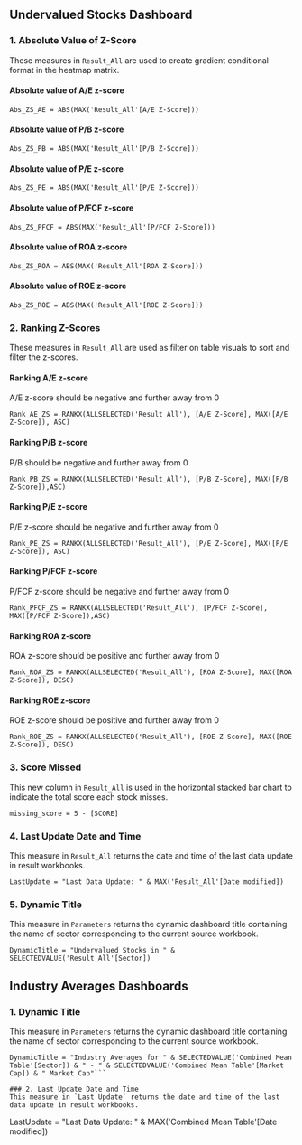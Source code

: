 ## Undervalued Stocks Dashboard

### 1. Absolute Value of Z-Score
These measures in `Result_All` are used to create gradient conditional format in the heatmap matrix.

#### Absolute value of A/E z-score
```
Abs_ZS_AE = ABS(MAX('Result_All'[A/E Z-Score]))
```

#### Absolute value of P/B z-score
```
Abs_ZS_PB = ABS(MAX('Result_All'[P/B Z-Score]))
```

#### Absolute value of P/E z-score
```
Abs_ZS_PE = ABS(MAX('Result_All'[P/E Z-Score]))
```

#### Absolute value of P/FCF z-score
```
Abs_ZS_PFCF = ABS(MAX('Result_All'[P/FCF Z-Score]))
```

#### Absolute value of ROA z-score
```
Abs_ZS_ROA = ABS(MAX('Result_All'[ROA Z-Score]))
```

#### Absolute value of ROE z-score
```
Abs_ZS_ROE = ABS(MAX('Result_All'[ROE Z-Score]))
```

### 2. Ranking Z-Scores
These measures in `Result_All` are used as filter on table visuals to sort and filter the z-scores.

#### Ranking A/E z-score
A/E z-score should be negative and further away from 0
```
Rank_AE_ZS = RANKX(ALLSELECTED('Result_All'), [A/E Z-Score], MAX([A/E Z-Score]), ASC)
```

#### Ranking P/B z-score
P/B should be negative and further away from 0
```
Rank_PB_ZS = RANKX(ALLSELECTED('Result_All'), [P/B Z-Score], MAX([P/B Z-Score]),ASC)
```

#### Ranking P/E z-score
P/E z-score should be negative and further away from 0
```
Rank_PE_ZS = RANKX(ALLSELECTED('Result_All'), [P/E Z-Score], MAX([P/E Z-Score]), ASC)
```

#### Ranking P/FCF z-score
P/FCF z-score should be negative and further away from 0
```
Rank_PFCF_ZS = RANKX(ALLSELECTED('Result_All'), [P/FCF Z-Score], MAX([P/FCF Z-Score]),ASC)
```

#### Ranking ROA z-score
ROA z-score should be positive and further away from 0
```
Rank_ROA_ZS = RANKX(ALLSELECTED('Result_All'), [ROA Z-Score], MAX([ROA Z-Score]), DESC)
```

#### Ranking ROE z-score
ROE z-score should be positive and further away from 0
```
Rank_ROE_ZS = RANKX(ALLSELECTED('Result_All'), [ROE Z-Score], MAX([ROE Z-Score]), DESC)
```

### 3. Score Missed
This new column in `Result_All` is used in the horizontal stacked bar chart to indicate the total score each stock misses.
```
missing_score = 5 - [SCORE]
```
### 4. Last Update Date and Time
This measure in `Result_All` returns the date and time of the last data update in result workbooks.
```
LastUpdate = "Last Data Update: " & MAX('Result_All'[Date modified])
```

### 5. Dynamic Title
This measure in `Parameters` returns the dynamic dashboard title containing the name of sector corresponding to the current source workbook.
```
DynamicTitle = "Undervalued Stocks in " & SELECTEDVALUE('Result_All'[Sector])
```

## Industry Averages Dashboards

### 1. Dynamic Title
This measure in `Parameters` returns the dynamic dashboard title containing the name of sector corresponding to the current source workbook.
```
DynamicTitle = "Industry Averages for " & SELECTEDVALUE('Combined Mean Table'[Sector]) & " - " & SELECTEDVALUE('Combined Mean Table'[Market Cap]) & " Market Cap"```

### 2. Last Update Date and Time
This measure in `Last Update` returns the date and time of the last data update in result workbooks.
```
LastUpdate = "Last Data Update: " & MAX('Combined Mean Table'[Date modified])
```